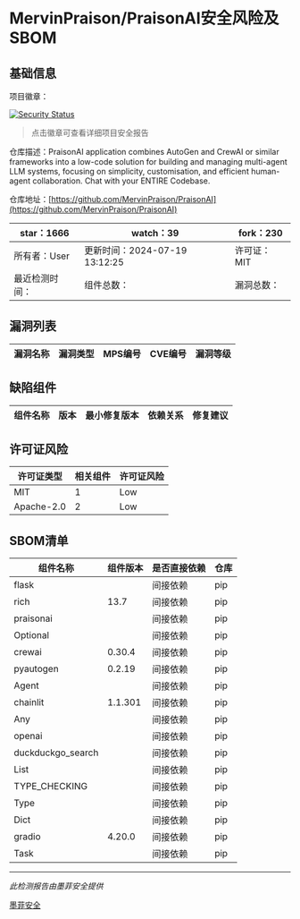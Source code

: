 # MervinPraison/PraisonAI安全风险及SBOM

## 基础信息

项目徽章：

[![Security Status](https://www.murphysec.com/platform3/v31/badge/1814734669833928704.svg)](https://www.murphysec.com/console/report/1787200203270270976/1814734669833928704)

> 点击徽章可查看详细项目安全报告

仓库描述：PraisonAI application combines AutoGen and CrewAI or similar frameworks into a low-code solution for building and managing multi-agent LLM systems, focusing on simplicity, customisation, and efficient human-agent collaboration. Chat with your ENTIRE Codebase.

仓库地址：[https://github.com/MervinPraison/PraisonAI](https://github.com/MervinPraison/PraisonAI)

| star：1666 | watch：39 | fork：230 |
| ----------- | -------------- | ------------ |
| 所有者：User | 更新时间：2024-07-19 13:12:25 | 许可证：MIT |
| 最近检测时间： | 组件总数： | 漏洞总数： |




## 漏洞列表

| 漏洞名称 | 漏洞类型 | MPS编号 | CVE编号 | 漏洞等级 |
| ------- | ------ | ------- | ------ | ----- |





## 缺陷组件

| 组件名称 | 版本 | 最小修复版本 | 依赖关系 | 修复建议 |
| -------- | ---- | ------------ | -------- | -------- |





## 许可证风险

| 许可证类型 | 相关组件 | 许可证风险 |
| ---------- | -------- | ---------- |
|MIT|1|Low|
|Apache-2.0|2|Low|




## SBOM清单

| 组件名称 | 组件版本 | 是否直接依赖 | 仓库 |
| -------- | -------- | ------------ | ---- |
|flask||间接依赖|pip|
|rich|13.7|间接依赖|pip|
|praisonai||间接依赖|pip|
|Optional||间接依赖|pip|
|crewai|0.30.4|间接依赖|pip|
|pyautogen|0.2.19|间接依赖|pip|
|Agent||间接依赖|pip|
|chainlit|1.1.301|间接依赖|pip|
|Any||间接依赖|pip|
|openai||间接依赖|pip|
|duckduckgo_search||间接依赖|pip|
|List||间接依赖|pip|
|TYPE_CHECKING||间接依赖|pip|
|Type||间接依赖|pip|
|Dict||间接依赖|pip|
|gradio|4.20.0|间接依赖|pip|
|Task||间接依赖|pip|


------

*此检测报告由墨菲安全提供*

[墨菲安全](www.murphysec.com)